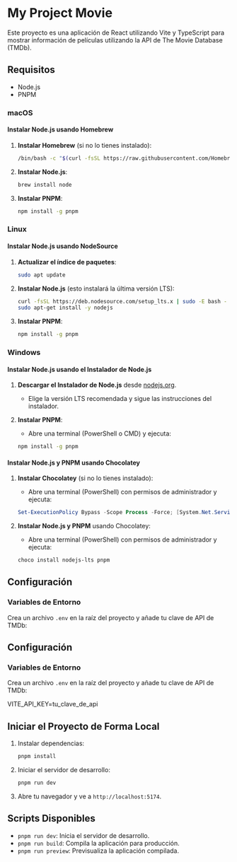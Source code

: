 # My Project Movie

Este proyecto es una aplicación de React utilizando Vite y TypeScript para mostrar información de películas utilizando la API de The Movie Database (TMDb).

## Requisitos

- Node.js
- PNPM

### macOS

#### Instalar Node.js usando Homebrew

1. **Instalar Homebrew** (si no lo tienes instalado):
    ```bash
    /bin/bash -c "$(curl -fsSL https://raw.githubusercontent.com/Homebrew/install/HEAD/install.sh)"
    ```

2. **Instalar Node.js**:
    ```bash
    brew install node
    ```

3. **Instalar PNPM**:
    ```bash
    npm install -g pnpm
    ```

### Linux

#### Instalar Node.js usando NodeSource

1. **Actualizar el índice de paquetes**:
    ```bash
    sudo apt update
    ```

2. **Instalar Node.js** (esto instalará la última versión LTS):
    ```bash
    curl -fsSL https://deb.nodesource.com/setup_lts.x | sudo -E bash -
    sudo apt-get install -y nodejs
    ```

3. **Instalar PNPM**:
    ```bash
    npm install -g pnpm
    ```

### Windows

#### Instalar Node.js usando el Instalador de Node.js

1. **Descargar el Instalador de Node.js** desde [nodejs.org](https://nodejs.org/).
    - Elige la versión LTS recomendada y sigue las instrucciones del instalador.

2. **Instalar PNPM**:
    - Abre una terminal (PowerShell o CMD) y ejecuta:
    ```bash
    npm install -g pnpm
    ```

#### Instalar Node.js y PNPM usando Chocolatey

1. **Instalar Chocolatey** (si no lo tienes instalado):
    - Abre una terminal (PowerShell) con permisos de administrador y ejecuta:
    ```powershell
    Set-ExecutionPolicy Bypass -Scope Process -Force; [System.Net.ServicePointManager]::SecurityProtocol = [System.Net.ServicePointManager]::SecurityProtocol -bor 3072; iex ((New-Object System.Net.WebClient).DownloadString('https://community.chocolatey.org/install.ps1'))
    ```

2. **Instalar Node.js y PNPM** usando Chocolatey:
    - Abre una terminal (PowerShell) con permisos de administrador y ejecuta:
    ```powershell
    choco install nodejs-lts pnpm
    ```

## Configuración

### Variables de Entorno

Crea un archivo `.env` en la raíz del proyecto y añade tu clave de API de TMDb:



## Configuración

### Variables de Entorno

Crea un archivo `.env` en la raíz del proyecto y añade tu clave de API de TMDb:

VITE_API_KEY=tu_clave_de_api

## Iniciar el Proyecto de Forma Local

1. Instalar dependencias:

    ```bash
    pnpm install
    ```

2. Iniciar el servidor de desarrollo:

    ```bash
    pnpm run dev
    ```

3. Abre tu navegador y ve a `http://localhost:5174`.

## Scripts Disponibles

- `pnpm run dev`: Inicia el servidor de desarrollo.
- `pnpm run build`: Compila la aplicación para producción.
- `pnpm run preview`: Previsualiza la aplicación compilada.



